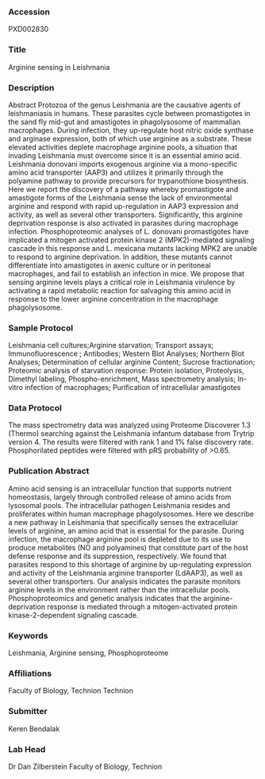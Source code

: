 ### Accession
PXD002830

### Title
Arginine sensing in Leishmania

### Description
Abstract Protozoa of the genus Leishmania are the causative agents of leishmaniasis in humans. These parasites cycle between promastigotes in the sand fly mid-gut and amastigotes in phagolysosome of mammalian macrophages. During infection, they up-regulate host nitric oxide synthase and arginase expression, both of which use arginine as a substrate. These elevated activities deplete macrophage arginine pools, a situation that invading Leishmania must overcome since it is an essential amino acid. Leishmania donovani imports exogenous arginine via a mono-specific amino acid transporter (AAP3) and utilizes it primarily through the polyamine pathway to provide precursors for trypanothione biosynthesis.  Here we report the discovery of a pathway whereby promastigote and amastigote forms of the Leishmania sense the lack of environmental arginine and respond with rapid up-regulation in AAP3 expression and activity, as well as several other transporters. Significantly, this arginine deprivation response is also activated in parasites during macrophage infection. Phosphoproteomic analyses of L. donovani promastigotes have implicated a mitogen activated protein kinase 2 (MPK2)-mediated signaling cascade in this response and L. mexicana mutants lacking MPK2 are unable to respond to arginine deprivation.  In addition, these mutants cannot differentiate into amastigotes in axenic culture or in peritoneal macrophages, and fail to establish an infection in mice. We propose that sensing arginine levels plays a critical role in Leishmania virulence by activating a rapid metabolic reaction for salvaging this amino acid in response to the lower arginine concentration in the macrophage phagolysosome.

### Sample Protocol
Leishmania cell cultures;Arginine starvation; Transport assays; Immunofluorescence ; Antibodies; Western Blot Analyses; Northern Blot Analyses; Determination of cellular arginine Content; Sucrose fractionation; Proteomic analysis of starvation response: Protein isolation, Proteolysis, Dimethyl labeling, Phospho-enrichment, Mass spectrometry analysis; In-vitro infection of macrophages; Purification of intracellular amastigotes

### Data Protocol
The mass spectrometry data was analyzed using Proteome Discoverer 1.3 (Thermo) searching against the Leishmania infantum database from Trytrip version 4. The results were filtered with rank 1 and 1% false discovery rate. Phosphorilated peptides were filtered with pRS probability of >0.65.

### Publication Abstract
Amino acid sensing is an intracellular function that supports nutrient homeostasis, largely through controlled release of amino acids from lysosomal pools. The intracellular pathogen Leishmania resides and proliferates within human macrophage phagolysosomes. Here we describe a new pathway in Leishmania that specifically senses the extracellular levels of arginine, an amino acid that is essential for the parasite. During infection, the macrophage arginine pool is depleted due to its use to produce metabolites (NO and polyamines) that constitute part of the host defense response and its suppression, respectively. We found that parasites respond to this shortage of arginine by up-regulating expression and activity of the Leishmania arginine transporter (LdAAP3), as well as several other transporters. Our analysis indicates the parasite monitors arginine levels in the environment rather than the intracellular pools. Phosphoproteomics and genetic analysis indicates that the arginine-deprivation response is mediated through a mitogen-activated protein kinase-2-dependent signaling cascade.

### Keywords
Leishmania, Arginine sensing, Phosphoproteome

### Affiliations
Faculty of Biology, Technion
Technion

### Submitter
Keren Bendalak

### Lab Head
Dr Dan Zilberstein
Faculty of Biology, Technion


